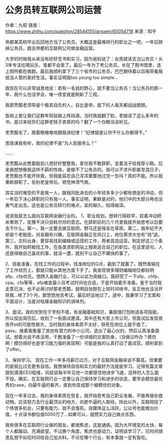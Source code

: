 # 公务员转互联网公司运营
作者：九昭
链接：https://www.zhihu.com/question/28544155/answer/65054718
来源：知乎

帝都某高校毕业后回地方当了公务员。大概这是最难转行的职业之一吧，一年后辞掉公务员，跳去帝都的互联网公司做金融运营。

大学的时候我从来没有好好念书和实习，因为爸妈说了：女孩就该去当公务员！头3年专注吃喝玩乐，笔都不会拿了。最后一年为了考公务员，长在了图书馆里，连上厕所都在做题。最后我顺利拿下了三个省市的公务员，巴巴期待着以后喝茶看报纸没人管的美好生活。事实证明我too young too simple…

我现在可以非常诚恳地说：若有一毛钱的野心，就不要当公务员！当公务员的那一年，我什么也没学会，唯一改变就是刷新了三观。

我那秃瓢老领导是个极其自负的人，自比皇帝，底下的人每天都战战兢兢。

饭局上爱让我们这群年轻姑娘上阵挡酒，当时我就翻了脸，老娘读了这么多年的书，是过来给你们这群老犊子卖笑的吗？翻了一个白眼当没听见。

老秃瓢毛了，蹬着眼嗷嗷地跟我讲纪律！“纪律就是让你干什么你都得干。”

思政课我有听，我的纪律不是“为人民服务么？”

……

老秃瓢从此憋着股劲儿想好好整整我，拿住我不敢辞职，变着法子给我穿小鞋。后来我想想像我这样不羁的性格，是做不了公务员的。我可以不求升职甚至混日子，老秃瓢也不能开除我，但我能容忍自己浑浑噩噩地过完一生吗？真的不能。所以我果断辞职了。告别老皇帝后，顿觉神清气爽。

其实当时难受的不是我一人，跟我同批进去的小年轻多多少少都有想走的冲动，但一年后下决心辞职的只有我一人。事实证明，果断是对的，他们中的大部分再也没勇气走出去。这也是公务员转行的难点，呆的越久，陷得越深。

说说我是怎么跳向互联网金融行业的。
1、职业规划。想转行得趁早，趁着冲动把米煮熟了，犹豫不决只会耗尽你的意志。在辞职前的几个月里我就开始思考以后要去干什么。第一，我一定要去做互联网，野马还是得呆在草原。第二，我年纪不大却是个老股民，对金融有兴趣，互联网金融正在风口上，岗位需求大也有“钱”途。第三，文科出身，更容易找到编辑或运营的工作，两者首选运营。制定好这三个条件，我开始积极找工作，在各类求职网站上搜索适合自己的职位。在这里说句，人还是得做自己喜欢的事，就活一遭，就别干让自己不痛快的事了。

2、技能准备。在找工作的过程中，找准岗位的G点，戳到了就赢了。既然我输在了工作经历上，那就只能从其他方面下手了。我发现很多理财编辑岗位都标明afp、cfp优先，想跨入金融行业，可以以此为突破口。我研究了一下afp、chfp、cpa，cfa等等，afp难度最小且考试时间也合适，于是开始着手准备。鉴于当时我走意已决，也不必再讨好那老秃瓢，就明目张胆在上班时间啃书，反正他也没法开除我…啃了3个月，颤悠悠地去考试，最后好运地过了。途中，我兼学习了文案和平面设计，当是对枯燥金融知识的调味剂。

3、面试。我的优势在于学校不错，有金融基础知识，兼超值打包附送各项技能，所以投出简历后，收到了一些面试邀请。其中还有大型上市公司，但面试后发现夜夜开ot的可能性极大，当时我的身体素质不太好，猝死在岗位上就不值了，pass。接着我衡量了其他有潜力的中小公司，选出了最心仪的，然后认真准备面试。想着光说不练没用，干脆准备了一份详细的文案防身，（没做过咋办？模仿啊！模仿得好也是学习能力强的表现啊）可能是我的认真打动了面试官，顺利拿到了offer。

3、保持学习。
现在工作一年多月薪已过万，对于互联网金融来说不算高，但重要的是我比过去更有自信。我想保持自信和实力的最好方法就是学习。记得有篇文章提到滴滴CEO程维，风投说每半年见他一次都感觉他进步飞速，这样的人怎么能不投。确实，在互联网行业一定要让自己保持学习和进步的状态，要学会模仿最优秀的case，向最牛逼的看齐，直到你变成那个被模仿的对象。

现在一年多过去，我的身体素质在恢复，我开始思考自己职业发展，不能再做杂食动物。应该努力去行业最顶尖的地方，向更牛逼的人取经。除此以外，互联网给了个体很多机会，只要有能力，就不会饿死。自媒体这么活跃，公众号也能做出价值，十点读书都估值5000万了…如果可以，就攒实力自己做点东西。

我有很多在互联网行业做的朋友，都很焦虑，这是通病。因为大环境变的太快，每个人都躁动、充满欲望。不过换个角度，焦虑也是动力，证明该学习了，花时间胡思乱想不如花时间给自己加点料。不论在哪个行业，有本事就一定有饭吃。


